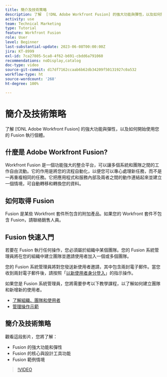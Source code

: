 ```yaml
---
title: 簡介及技術策略
description: 了解  [!DNL Adobe Workfront Fusion] 的強大功能與彈性，以及如何開始使用您的 Fusion 執行個體。
activity: use
team: Technical Marketing
type: Tutorial
feature: Workfront Fusion
role: User
level: Beginner
last-substantial-update: 2023-06-08T00:00:00Z
jira: KT-8999
exl-id: 7ca27805-5ca8-4f62-b691-cbdd6a791060
recommendations: noDisplay,catalog
doc-type: video
source-git-commit: d17df7162ccaab6b62db34209f50131927c0a532
workflow-type: ht
source-wordcount: '268'
ht-degree: 100%

---
```


# 簡介及技術策略

了解 [!DNL Adobe Workfront Fusion] 的強大功能與彈性，以及如何開始使用您的 Fusion 執行個體。

## 什麼是 Adobe Workfront Fusion?

Workfront Fusion 是一個功能強大的整合平台，可以讓多個系統和團隊之間的工作自由流動。它的作用是將您的流程自動化，以便您可以專心處理新任務，而不是一再重複相同的任務。它把應用程式和服務內部及兩者之間的動作連結起來並建立一個情境，可自動轉移和轉換您的資料。

## 如何取得 Fusion

Fusion 是某些 Workfront 套件所包含的附加產品。如果您的 Workfront 套件不包含 Fusion，請聯絡銷售人員。

## Fusion 快速入門

若要在 Fusion 執行任何操作，您必須屬於組織中某個團隊。您的 Fusion 系統管理員將在您的組織中建立團隊並邀請使用者加入一個或多個團隊。

您的 Fusion 系統管理員將對您發送新使用者邀請，其中包含兩封電子郵件。當您收到兩封電子郵件後，請按照「[以新使用者身分登入](https://experienceleague.adobe.com/docs/workfront-learn/tutorials-workfront/fusion/welcome-to-workfront-fusion/log-in-as-a-new-user.html?lang=zh-Hant)」的指示操作。

如果您是 Fusion 系統管理員，您將需要參考以下教學課程，以了解如何建立團隊和新增新的使用者。

* [了解組織、團隊和使用者](https://experienceleague.adobe.com/docs/workfront-learn/tutorials-workfront/fusion/workfront-fusion-administration/understand-organizations-teams-and-users.html?lang=zh-Hant)
* [管理操作示範](https://experienceleague.adobe.com/docs/workfront-learn/tutorials-workfront/fusion/workfront-fusion-administration/administration-walkthrough.html?lang=zh-Hant)

## 簡介及技術策略

觀看這段影片，您將了解：

* Fusion 的強大功能和彈性
* Fusion 的核心與設計工具功能
* Fusion 範例情境

>[!VIDEO](https://video.tv.adobe.com/v/335259/?quality=12&learn=on&enablevpops)
